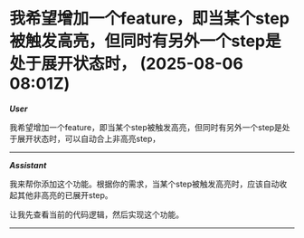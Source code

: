 <!-- Generated by SpecStory -->

# 我希望增加一个feature，即当某个step被触发高亮，但同时有另外一个step是处于展开状态时， (2025-08-06 08:01Z)

_**User**_

我希望增加一个feature，即当某个step被触发高亮，但同时有另外一个step是处于展开状态时，可以自动合上非高亮step，

---

_**Assistant**_

我来帮你添加这个功能。根据你的需求，当某个step被触发高亮时，应该自动收起其他非高亮的已展开step。

让我先查看当前的代码逻辑，然后实现这个功能。 

---


